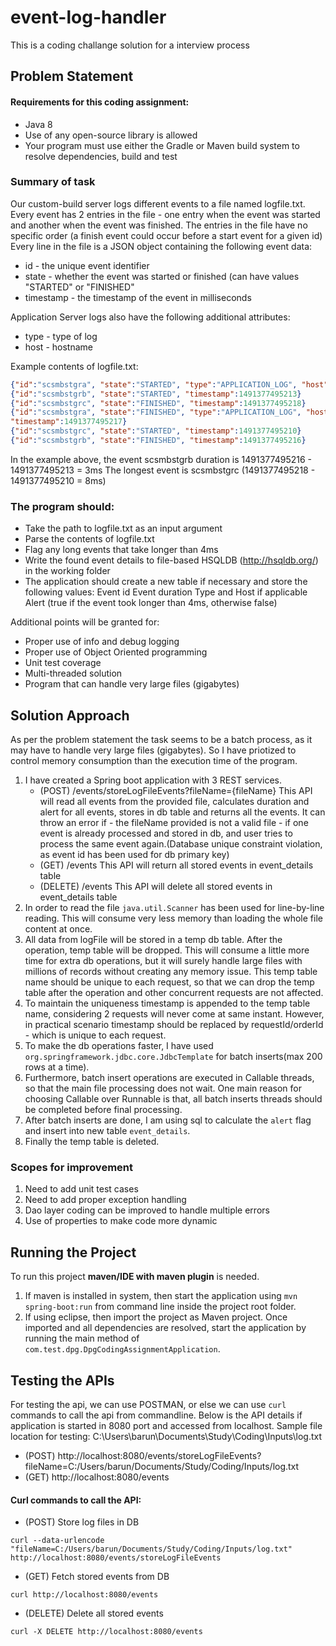 # event-log-handler
This is a coding challange solution for a interview process

## Problem Statement
#### Requirements for this coding assignment:
* Java 8
* Use of any open-source library is allowed
* Your program must use either the Gradle or Maven build system to resolve dependencies, build
and test
### Summary of task
Our custom-build server logs different events to a file named logfile.txt. Every event has 2 entries in the file - one entry when the event was started and another when the event was finished. The entries in the file have no specific order (a finish event could occur before a start event for a given id)
Every line in the file is a JSON object containing the following event data:
* id - the unique event identifier
* state - whether the event was started or finished (can have values "STARTED" or "FINISHED"
* timestamp - the timestamp of the event in milliseconds

Application Server logs also have the following additional attributes:
* type - type of log
* host - hostname

Example contents of logfile.txt:

```json
{"id":"scsmbstgra", "state":"STARTED", "type":"APPLICATION_LOG", "host":"12345", "timestamp":1491377495212}
{"id":"scsmbstgrb", "state":"STARTED", "timestamp":1491377495213}
{"id":"scsmbstgrc", "state":"FINISHED", "timestamp":1491377495218}
{"id":"scsmbstgra", "state":"FINISHED", "type":"APPLICATION_LOG", "host":"12345",
"timestamp":1491377495217}
{"id":"scsmbstgrc", "state":"STARTED", "timestamp":1491377495210}
{"id":"scsmbstgrb", "state":"FINISHED", "timestamp":1491377495216}
```
In the example above, the event scsmbstgrb duration is 1491377495216 - 1491377495213 = 3ms
The longest event is scsmbstgrc (1491377495218 - 1491377495210 = 8ms)
### The program should:
* Take the path to logfile.txt as an input argument
* Parse the contents of logfile.txt
* Flag any long events that take longer than 4ms
* Write the found event details to file-based HSQLDB (http://hsqldb.org/) in the working folder
* The application should create a new table if necessary and store the following values:
 Event id
 Event duration
 Type and Host if applicable
 Alert (true if the event took longer than 4ms, otherwise false)

Additional points will be granted for:
* Proper use of info and debug logging
* Proper use of Object Oriented programming
* Unit test coverage
* Multi-threaded solution
* Program that can handle very large files (gigabytes)

## Solution Approach
As per the problem statement the task seems to be a batch process, as it may have to handle very large files (gigabytes). So I have priotized to control memory consumption than the execution time of the program.


1. I have created a Spring boot application with 3 REST services.
    * (POST) /events/storeLogFileEvents?fileName={fileName}
        This API will read all events from the provided file, calculates duration and alert for all events, stores in db table and returns all the events. It can throw an error if 
            - the fileName provided is not a valid file
            - if one event is already processed and stored in db, and user tries to process the same event again.(Database unique constraint violation, as event id has been used for db primary key)
    * (GET) /events
        This API will return all stored events in event_details table
	* (DELETE) /events
		This API will delete all stored events in event_details table
2. In order to read the file `java.util.Scanner` has been used for line-by-line reading. This will consume very less memory than loading the whole file content at once.
2. All data from logFile will be stored in a temp db table. After the operation, temp table will be dropped. This will consume a little more time for extra db operations, but it will surely handle large files with millions of records without creating any memory issue. This temp table name should be unique to each request, so that we can drop the temp table after the operation and other concurrent requests are not affected.
3. To maintain the uniqueness timestamp is appended to the temp table name, considering 2 requests will never come at same instant. However, in practical scenario timestamp should be replaced by requestId/orderId - which is unique to each request.
4. To make the db operations faster, I have used `org.springframework.jdbc.core.JdbcTemplate` for batch inserts(max 200 rows at a time).
5. Furthermore, batch insert operations are executed in Callable threads, so that the main file processing does not wait. One main reason for choosing Callable over Runnable is that, all batch inserts threads should be completed before final processing.
6. After batch inserts are done, I am using sql to calculate the `alert` flag and insert into new table `event_details`.
7. Finally the temp table is deleted.

### Scopes for improvement
1. Need to add unit test cases
2. Need to add proper exception handling
3. Dao layer coding can be improved to handle multiple errors
4. Use of properties to make code more dynamic

## Running the Project
To run this project **maven/IDE with maven plugin** is needed.
1. If maven is installed in system, then start the application using `mvn spring-boot:run` from command line inside the project root folder.
2. If using eclipse, then import the project as Maven project. Once imported and all dependencies are resolved, start the application by running the main method of  `com.test.dpg.DpgCodingAssignmentApplication`.
## Testing the APIs
For testing the api, we can use POSTMAN, or else we can use `curl` commands to call the api from commandline. Below is the API details if application is started in 8080 port and accessed from localhost.
Sample file location for testing: C:\Users\barun\Documents\Study\Coding\Inputs\log.txt
* (POST) http://localhost:8080/events/storeLogFileEvents?fileName=C:/Users/barun/Documents/Study/Coding/Inputs/log.txt
* (GET) http://localhost:8080/events
#### Curl commands to call the API:
* (POST) Store log files in DB
```
curl --data-urlencode "fileName=C:/Users/barun/Documents/Study/Coding/Inputs/log.txt" http://localhost:8080/events/storeLogFileEvents
```
* (GET) Fetch stored events from DB
```
curl http://localhost:8080/events
```
* (DELETE) Delete all stored events
```
curl -X DELETE http://localhost:8080/events
```

